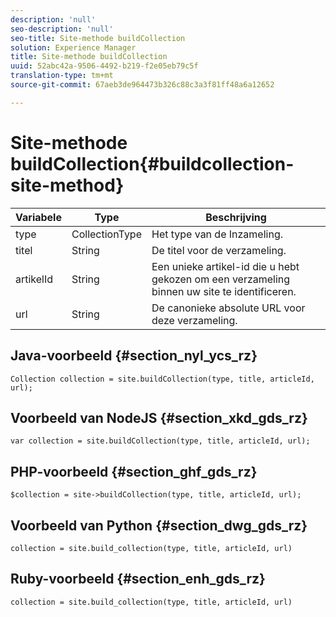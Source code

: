 ```yaml
---
description: 'null'
seo-description: 'null'
seo-title: Site-methode buildCollection
solution: Experience Manager
title: Site-methode buildCollection
uuid: 52abc42a-9506-4492-b219-f2e05eb79c5f
translation-type: tm+mt
source-git-commit: 67aeb3de964473b326c88c3a3f81ff48a6a12652

---
```



# Site-methode buildCollection{#buildcollection-site-method}

| Variabele | Type | Beschrijving |
|--- |--- |--- |
| type | CollectionType | Het type van de Inzameling. |
| titel | String | De titel voor de verzameling. |
| artikelId | String | Een unieke artikel-id die u hebt gekozen om een verzameling binnen uw site te identificeren. |
| url | String | De canonieke absolute URL voor deze verzameling. |

## Java-voorbeeld {#section_nyl_ycs_rz}

```
Collection collection = site.buildCollection(type, title, articleId, url); 
```

## Voorbeeld van NodeJS {#section_xkd_gds_rz}

```
var collection = site.buildCollection(type, title, articleId, url); 
```

## PHP-voorbeeld {#section_ghf_gds_rz}

```
$collection = site->buildCollection(type, title, articleId, url); 
```

## Voorbeeld van Python {#section_dwg_gds_rz}

```
collection = site.build_collection(type, title, articleId, url) 
```

## Ruby-voorbeeld {#section_enh_gds_rz}

```
collection = site.build_collection(type, title, articleId, url) 
```
